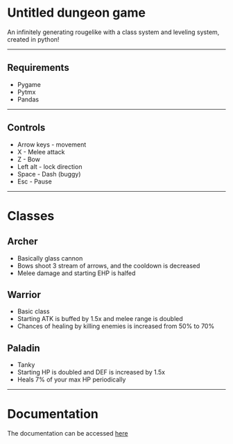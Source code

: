 # Untitled dungeon game

An infinitely generating rougelike with a class system and leveling system, created in python!

-----
## Requirements
- Pygame
- Pytmx
- Pandas
------
## Controls
- Arrow keys - movement
- X - Melee attack
- Z - Bow
- Left alt - lock direction
- Space - Dash (buggy)
- Esc - Pause
------
# Classes
## Archer
- Basically glass cannon
- Bows shoot 3 stream of arrows, and the cooldown is decreased
- Melee damage and starting EHP is halfed
## Warrior
- Basic class
-  Starting ATK is buffed by 1.5x and melee range is doubled
- Chances of healing by killing enemies is increased from 50% to 70%
## Paladin
- Tanky
- Starting HP is doubled and DEF is increased by 1.5x
- Heals 7% of your max HP periodically

-------
# Documentation
The documentation can be accessed [here](https://drive.google.com/file/d/1XERKSoChpGX2gY6xWuCzTkH4miaC-j-z/view?usp=sharing)



